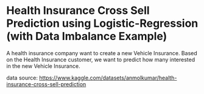 # Health Insurance Cross Sell Prediction using Logistic-Regression (with Data Imbalance Example)
A health insurance company want to create a new Vehicle Insurance. Based on the Health Insurance customer, we want to predict how many interested in the new Vehicle Insurance.

data source: https://www.kaggle.com/datasets/anmolkumar/health-insurance-cross-sell-prediction


